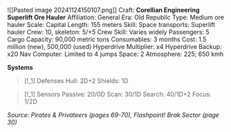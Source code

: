 ![[Pasted image 20241124150107.png]]
Craft: **Corellian Engineering Superlift Ore Hauler**
Affiliation: General
Era: Old Republic
Type: Medium ore hauler
Scale: Capital
Length: 155 meters
Skill: Space transports: Superlift hauler
Crew: 10, skeleton: 5/+5
Crew Skill: Varies widely
Passengers: 5
Cargo Capacity: 90,000 metric tons
Consumables: 3 months
Cost: 1.5 million (new), 500,000 (used)
Hyperdrive Multiplier: x4
Hyperdrive Backup: x20
Nav Computer: Limited to 4 jumps
Space: 2
Atmosphere: 225; 650 kmh

**Systems**
> [!_1] Defenses
> Hull: 2D+2
> Shields: 1D

> [!_1] Sensors
> Passive: 20/0D
> Scan: 30/1D
> Search: 40/1D+2
> Focus: 1/2D


*Source: Pirates & Privateers (pages 69-70), Flashpoint! Brak Sector (page 30)*